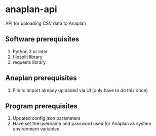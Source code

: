 # anaplan-api
API for uploading CSV data to Anaplan

## Software prerequisites
1. Python 3 or later
2. filesplit library
3. requests library

## Anaplan prerequisites
1. File to import already uploaded via UI
   (only have to do this once)

## Program prerequisites
1. Updated config.json parameters
2. Have set the username and password used for Anaplan as system environment variables
